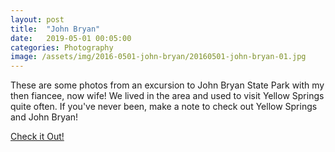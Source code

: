 ```yaml
---
layout: post
title:  "John Bryan"
date:   2019-05-01 00:05:00
categories: Photography
image: /assets/img/2016-0501-john-bryan/20160501-john-bryan-01.jpg
---
```


<p>These are some photos from an excursion to John Bryan State Park with my then fiancee, now wife! We lived in the area and used to visit Yellow Springs quite often. If you've never been, make a note to check out Yellow Springs and John Bryan!</p>

<a href="/2016-0501-john-bryan" title="John Bryan State Park 2016">
  Check it Out!
</a>
